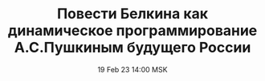 ---
title: "Повести Белкина как динамическое программирование А.С.Пушкиным будущего России"
date: "19 Feb 23 14:00 MSK"
draft: false
speakers: ["konstantin-nechaev"]
---